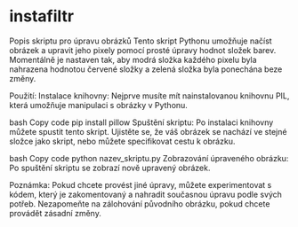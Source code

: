 # instafiltr

Popis skriptu pro úpravu obrázků
Tento skript Pythonu umožňuje načíst obrázek a upravit jeho pixely pomocí prosté úpravy hodnot složek barev. Momentálně je nastaven tak, aby modrá složka každého pixelu byla nahrazena hodnotou červené složky a zelená složka byla ponechána beze změny.

Použití:
Instalace knihovny:
Nejprve musíte mít nainstalovanou knihovnu PIL, která umožňuje manipulaci s obrázky v Pythonu.

bash
Copy code
pip install pillow
Spuštění skriptu:
Po instalaci knihovny můžete spustit tento skript. Ujistěte se, že váš obrázek se nachází ve stejné složce jako skript, nebo můžete specifikovat cestu k obrázku.

bash
Copy code
python nazev_skriptu.py
Zobrazování úpraveného obrázku:
Po spuštění skriptu se zobrazí nově upravený obrázek.

Poznámka:
Pokud chcete provést jiné úpravy, můžete experimentovat s kódem, který je zakomentovaný a nahradit současnou úpravu podle svých potřeb.
Nezapomeňte na zálohování původního obrázku, pokud chcete provádět zásadní změny.
